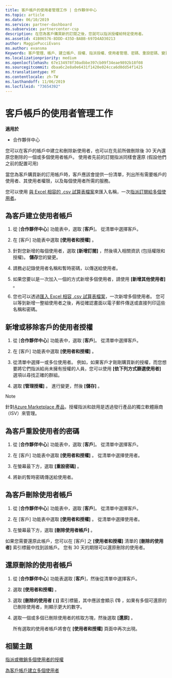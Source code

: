 ```yaml
---
title: 客戶帳戶的使用者管理工作 | 合作夥伴中心
ms.topic: article
ms.date: 06/10/2019
ms.service: partner-dashboard
ms.subservice: partnercenter-csp
description: 在您為客戶購買新的訂閱之後，您就可以指派授權給特定使用者。
ms.assetid: 41B06576-8DDD-435D-BABB-697D4AD30213
author: MaggiePucciEvans
ms.author: evansma
Keywords: 客戶管理、帳戶、建立帳戶、授權、指派授權、使用者管理、密碼、重設密碼、變更密碼
ms.localizationpriority: medium
ms.openlocfilehash: 67e134978f30adbbe397cb09f34eae9892b18f08
ms.sourcegitcommit: dbaa6c2e8a0e6431f1420e024cca6d0dd54f1425
ms.translationtype: MT
ms.contentlocale: zh-TW
ms.lasthandoff: 11/06/2019
ms.locfileid: "73654392"
---
```

# <a name="user-management-tasks-for-customer-accounts"></a>客戶帳戶的使用者管理工作

**適用於**

-  合作夥伴中心

您可以在客戶的帳戶中建立和刪除新使用者，也可以在先前所做刪除後 30 天內還原您刪除的一個或多個使用者帳戶。 使用者先前的訂閱指派同樣會還原 (假設他們之前的配置可用)

當您為客戶購買新的訂用帳戶時，客戶應該會提供一份清單，列出所有需要帳戶的使用者、其使用者權限，以及每個使用者所需的服務。  

您可以使用 [與 Excel 相容的 .csv 試算表檔案](adding-multiple-users-to-a-customer-account.md)來匯入名稱，一次[指派訂閱給多個使用者](bulk-license-provisioning-for-multiple-users.md)。

<a href="" id="createuseraccounts"></a>

## <a name="create-user-accounts-for-a-customer"></a>為客戶建立使用者帳戶

1.  從 [**合作夥伴中心**] 功能表中，選取 [**客戶**]。 從清單中選擇客戶。

2.  在 \[客戶\] 功能表中選取 **\[使用者和授權\]** 。

3.  針對您新增的每個使用者，選取 **\[新增訂閱\]** ，然後填入相關資訊 (包括權限和授權)。 **儲存**您的變更。

4.  請務必記錄使用者名稱和暫時密碼，以傳送給使用者。

5.  如果您要以是一次加入一個的方式新增多個使用者，請使用 **\[新增其他使用者\]** 。

6. 您也可以透過[匯入 Excel 相容 .csv 試算表檔案](adding-multiple-users-to-a-customer-account.md)，一次新增多個使用者。 您可以等到新增一整組使用者之後，再從確認畫面以電子郵件傳送或直接列印這些名稱和密碼。

<a href="" id="userlicensing"></a>

## <a name="add-or-remove-user-licenses-for-a-customer"></a>新增或移除客戶的使用者授權

1.  從 [**合作夥伴中心**] 功能表中，選取 [**客戶**]。 從清單中選擇客戶。

2.  在 \[客戶\] 功能表中選取 **\[使用者和授權\]** 。

3.  從清單中選擇一或多位使用者。 例如，如果客戶才剛剛購買新的授權，而您想要將它們指派給尚未擁有授權的人員，您可以使用 **\[依下列方式篩選使用者\]** 選項以尋找正確的群組。

4.  選取 **\[管理授權\]** 。 進行變更，然後 **\[儲存\]** 。

> [!NOTE]
> 針對[Azure Marketplace 產品](sell-marketplace-products.md)，授權指派和啟用是透過發行產品的獨立軟體廠商（ISV）來管理。

<a href="" id="resetpassword"></a>

## <a name="reset-a-users-password-for-a-customer"></a>為客戶重設使用者的密碼

1.  從 [**合作夥伴中心**] 功能表中，選取 [**客戶**]。 從清單中選擇客戶。

2.  在 \[客戶\] 功能表中選取 **\[使用者和授權\]** 。 從清單中選擇使用者。

3.  在螢幕最下方，選取 **\[重設密碼\]** 。 

4.  將新的暫時密碼傳送給使用者。

<a href="" id="deleteuseraccounts"></a>

## <a name="delete-user-accounts-for-a-customer"></a>為客戶刪除使用者帳戶

1.  從 [**合作夥伴中心**] 功能表中，選取 [**客戶**]。 從清單中選擇客戶。

2.  在 \[客戶\] 功能表中選取 **\[使用者和授權\]** 。 從清單中選擇使用者。

3.  在螢幕最下方，選取 **\[刪除使用者帳戶\]** 。

如果您需要還原此帳戶，您可以在 \[客戶\] 之 **\[使用者和授權\]** 清單的 **\[刪除的使用者\]** 索引標籤中找到該帳戶。 您有 30 天的期限可以還原刪除的使用者。

<a href="" id="restoreuseraccounts"></a>

## <a name="restore-deleted-user-accounts"></a>還原刪除的使用者帳戶

1.  從 [**合作夥伴中心**] 功能表選取 [**客戶**]，然後從清單中選擇客戶。

2.  選取 **\[使用者和授權\]** 。

3.  選取 **\[刪除的使用者 ( )\]** 索引標籤，其中應該會顯示 **(1)** ，如果有多個可還原的已刪除使用者，則顯示更大的數字。

4.  選取一個或多個已刪除使用者的核取方塊，然後選取 **\[還原\]** 。

    所有選取的使用者帳戶將會在 **\[使用者和授權\]** 頁面中再次出現。

## <a name="related-topics"></a>相關主題


[指派或撤銷多個使用者的授權](bulk-license-provisioning-for-multiple-users.md)

[為客戶帳戶建立多個使用者](adding-multiple-users-to-a-customer-account.md)